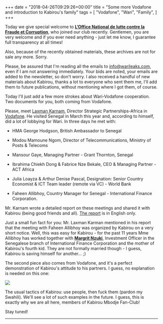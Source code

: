 +++
date = "2018-04-26T09:29:26+00:00"
title = "Some more Vodafone and introduction to Kabirou's family"
tags = [
    "Vodafone",
    "Wari",
    "Family",
]
+++

Today we give special welcome to [**L’Office National de lutte contre la Fraude et Corruption**](http://ofnac.sn/), who joined our club recently. Gentlemen, you are very welcome and if you ever need anything - just let me know, I guarantee full transparency at all times!

<!--more-->

Also, because of the recently obtained materials, these archives are not for sale any more. Sorry.

Please, be assured that I'm reading all the emails to info@warileaks.com, even if I am not answering immediately. Your bids are noted, your emails are added to the newsletter, so don't worry. I also received a handful of new materials about Kabirou, thanks a lot to everyone who sent them me, I'll add them to future publications, without mentioning where I got them, of course.

Today I'll just add a few more strokes about Wari-Vodafone cooperation. Two documents for you, both coming from Vodafone.

Please, meet [Laxman Karnam](mailto:laxman.karnam@vodafone.com), Director Strategic Partnerships-Africa in [Vodafone](https://www.vodafone.com/). He visited Senegal in March this year and, according to himself, did a lot of lobbying for Wari. In three days he met with:

- HMA George Hodgson, British Ambassador to Senegal

- Modou Mamoune Ngom, Director of Telecommunications, Ministry of Posts & Telecoms

- Mansour Gaye, Managing Partner - Grant Thornton, Senegal

- Ibrahima Chiekh Dong & Fabrice Nze Bekale, CEO & Managing Partner - ACT Africa

- Julia Loayza & Arthur Denise Pascal, Designation: Senior Country Economist & ICT Team leader (remote via VC) - World Bank

- Faheen Allibhoy, Country Manager for Senegal - International Finance Corporation.

Mr. Karnam wrote a detailed report on these meetings and shared it with Kabirou (being good friends and all). [The report](https://res.cloudinary.com/vincentstradic/image/upload/v1524484343/postseven/Senegal_Visit_-_notes_March_2018_ver_1.0.pdf) is in English only.

Just a small fun fact for you: Mr. Laxman Karman mentioned in his report that the meeting with Faheen Allibhoy was organized by Kabirou on a very short notice. Well, this was easy for Kabirou - for the past 11 years Mme Allibhoy has worked together with [**Margrit Nzuki**](mailto:mnzuki@ifc.org), Investment Officer in the Senegalese branch of International Finance Corporation and the mother of Kabirou's fourth kid. They are not formally married though - I guess, Kabirou is saving himself for another... ;)

The second piece also comes from Vodafone, and it's a perfect demonstration of Kabirou's attitude to his partners. I guess, no explanation is needed on this one:

<div class="container" style="width:auto">
  <a target="blank" href="https://res.cloudinary.com/vincentstradic/image/upload/v1524484275/postseven/seven_pic_1.jpg">
    <img src="https://res.cloudinary.com/vincentstradic/image/upload/v1524484275/postseven/seven_pic_1.jpg" style="max-width:100%">
  </a>
</div>
<p>
 The usual tactics of Kabirou: use people, then fuck them (pardon my Swahili). We'll see a lot of such examples in the future. I guess, this is exactly why we are all here, members of Kabirou Mbodje Fan-Club!</p>

Stay tuned!

<hr>
